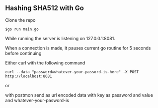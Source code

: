 ## Hashing SHA512 with Go
Clone the repo

``$go run main.go``

While running the server is listening on 127.0.0.1:8081.

When a connection is made, it pauses current go routine for 5 seconds before continuing

Either curl with the following command 

``curl --data "password=whatever-your-passord-is-here" -X POST http://localhost:8081``

or 

with postmon send as url encoded data with key as password and value and whatever-your-pasword-is





